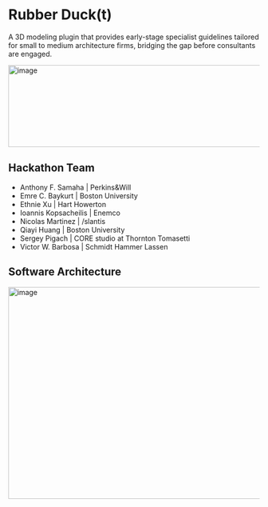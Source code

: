 # Rubber Duck(t)
A 3D modeling plugin that provides early-stage specialist guidelines tailored for small to medium architecture firms, bridging the gap before consultants are engaged.


<img width="852" height="164" alt="image" src="https://github.com/user-attachments/assets/799f6c0c-2c67-4726-83df-25dec66f0eb4" />

## Hackathon Team
- Anthony F. Samaha | Perkins&Will
- Emre C. Baykurt | Boston University
- Ethnie Xu | Hart Howerton
- Ioannis Kopsacheilis | Enemco
- Nicolas Martinez | /slantis
- Qiayi Huang | Boston University
- Sergey Pigach | CORE studio at Thornton Tomasetti
- Victor W. Barbosa | Schmidt Hammer Lassen

## Software Architecture

<img width="854" height="424" alt="image" src="https://github.com/user-attachments/assets/f073e8de-bed3-4451-87d9-0849b3e8b951" />

